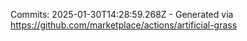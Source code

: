 Commits: 2025-01-30T14:28:59.268Z - Generated via https://github.com/marketplace/actions/artificial-grass
<br>
